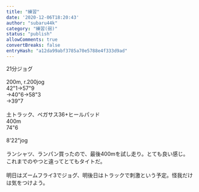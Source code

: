 ```yaml
---
title: "練習"
date: '2020-12-06T18:20:43'
author: "subaru44k"
category: "練習(弱)"
status: "publish"
allowComments: true
convertBreaks: false
entryHash: "a12da99abf3785a70e5788e4f333d9ad"
---
```

21分ジョグ<br>
<br>
200m, r.200jog<br>
42"1→57"9<br>
→40"6→58"3<br>
→39"7<br>
<br>
土トラック、ペガサス36+ヒールパッド<br>
400m<br>
74"6<br>
<br>
8'22"jog<br>
<br>
ランシャツ、ランパン買ったので、最後400mを試し走り。とても良い感じ。<br>
これまでのやつと違ってとてもタイトだ。<br>
<br>
明日はズームフライ3でジョグ、明後日はトラックで刺激という予定。怪我だけは気をつけよう。
